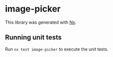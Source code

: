 # image-picker

This library was generated with [Nx](https://nx.dev).

## Running unit tests

Run `nx test image-picker` to execute the unit tests.
